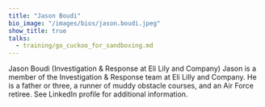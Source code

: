 ```yaml
---
title: "Jason Boudi"
bio_image: "/images/bios/jason.boudi.jpeg"
show_title: true
talks:
  - training/go_cuckoo_for_sandboxing.md
---
```

Jason Boudi (Investigation & Response at Eli Lily and Company)
Jason is a member of the Investigation & Response team at Eli Lilly and Company. He is a father or three, a runner of muddy obstacle courses, and an Air Force retiree. See LinkedIn profile for additional information.